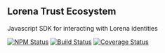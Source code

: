 ## Lorena Trust Ecosystem

Javascript SDK for interacting with Lorena identities

[![NPM Status](https://img.shields.io/npm/v/@caelumlabs/crypto.svg?style=flat)](https://www.npmjs.com/package/@caelumlabs/crypto)
[![Build Status](https://travis-ci.org/caelumlabs/lorena.svg?branch=master)](https://travis-ci.org/caelumlabs/comms)
[![Coverage Status](https://coveralls.io/repos/github/caelumlabs/lorena/badge.svg?branch=master)](https://coveralls.io/github/caelumlabs/lorena?branch=master)
